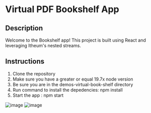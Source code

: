 # Virtual PDF Bookshelf App

## Description
Welcome to the Bookshelf app! This project is built using React and leveraging Itheum's nested streams.

## Instructions
  1. Clone the repository
  2. Make sure you have a greater or equal 19.7x node version
  3. Be sure you are in the demos-virtual-book-shelf directory
  4. Run command to install the depedencies: npm install
  5. Start the app : npm start 

![image](https://github.com/Itheum/demos-virtual-book-shelf/assets/72063093/60dd2cc4-3ff4-4450-931a-c73201599a68)
![image](https://github.com/Itheum/demos-virtual-book-shelf/assets/72063093/47712cab-5c1a-4b27-aa2b-c10f4df2f7ad)
